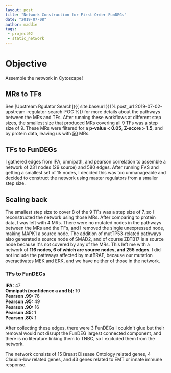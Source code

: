 ```yaml
---
layout: post
title: "Network Construction for First Order FunDEGs"
date: "2019-07-08"
author: maddie
tags:
 - project02
 - static_network
---
```


# Objective

Assemble the network in Cytoscape!

## MRs to TFs    
See [Upstream Rgulator Search]({{ site.baseurl }}{% post_url 2019-07-02-upstream-regulator-search-FOC %}) for more details about the pathways between the MRs and TFs. After running these workflows at different step sizes, the smallest size that produced MRs covering all 9 TFs was a step size of 9. These MRs were filtered for a **p-value < 0.05**, **Z-score > 1.5**, and by protein data, leaving us with [50](https://github.com/VeraLiconaResearchGroup/CancerReversion/blob/master/_projects/project2/Network_Components/MRs/MRs%20expressed%20(prtn%20only)%20Genes%20Ensembl.txt) MRs.

## TFs to FunDEGs  

I gathered edges from IPA, omnipath, and pearson correlation to assemble a network of 231 nodes (29 source) and 580 edges. After running FVS and getting a smallest set of 15 nodes, I decided this was too unmanageable and decided to construct the network using master regulators from a smaller step size.  

## Scaling back  

The smallest step size to cover 8 of the 9 TFs was a step size of 7, so I reconstructed the network using those MRs. After comparing to protein data, I was left with 4 MRs. There were no mutated nodes in the pathways between the MRs and the TFs, and I removed the single unexpressed node, making MAPK1 a source node. The addition of mutTP53-related pathways also generated a source node of SMAD2, and of course ZBTB17 is a source node because it's not covered by any of the MRs. This left me with a network of **116 nodes, 6 of which are source nodes, and 255 edges**. I did not include the pathways affected by mutBRAF, because our mutation overactivates MEK and ERK, and we have neither of those in the network.  

### TFs to FunDEGs
**IPA:** 47  
**Omnipath (confidence a and b):** 10  
**Pearson .99:** 76  
**Pearson .95:** 49  
**Pearson .90:** 16  
**Pearson .85:** 1  
**Pearson .80:** 1  

After collecting these edges, there were 3 FunDEGs I couldn't glue but their removal would not disrupt the FunDEG largest connected component, and there is no literature linking them to TNBC, so I excluded them from the network.

The network consists of 15 Breast Disease Ontology related genes, 4 Claudin-low related genes, and 43 genes related to EMT or innate immune response.